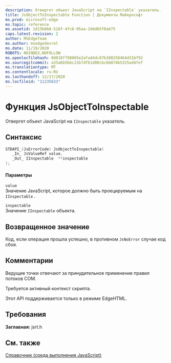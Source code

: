```yaml
---
description: Отвергет объект JavaScript на `IInspectable` указатель.
title: JsObjectToInspectable Function | Документы Майкрософт
ms.prod: microsoft-edge
ms.topic: reference
ms.assetid: 1d15b0b8-516f-4fc6-95aa-2ddd65f8ab75
caps.latest.revision: 2
author: MSEdgeTeam
ms.author: msedgedevrel
ms.date: 11/19/2020
ROBOTS: NOINDEX,NOFOLLOW
ms.openlocfilehash: 0d818f798805e2afad4dc87b308258464d31bf92
ms.sourcegitcommit: a35a6b5bbc21b7df61d08cbc6b074b5325ad4fef
ms.translationtype: MT
ms.contentlocale: ru-RU
ms.lasthandoff: 12/17/2020
ms.locfileid: "11235633"
---
```

# Функция JsObjectToInspectable

Отвергет объект JavaScript на `IInspectable` указатель.  
  
## Синтаксис  
  
```cpp  
STDAPI_(JsErrorCode) JsObjectToInspectable(  
   _In_ JsValueRef value,  
   _Out_ IInspectable  **inspectable  
);  
```  
  
#### Параметры  
 `value`  
 Значение JavaScript, которое должно быть проецируемым на `IInspectable` .  
  
 `inspectable`  
 Значение `IInspectable` объекта.  
  
## Возвращенное значение  
 Код, если операция прошла успешно, в противном `JsNoError` случае код сбоя.  
  
## Комментарии  
 Ведущие точки отвечают за принудительное применение правил потоков COM.  
  
 Требуется активный контекст скрипта.  
  
 Этот API поддерживается только в режиме EdgeHTML.  
  
## Требования  
 **Заглавная:** jsrt.h  
  
## См. также  
 [Справочник (среда выполнения JavaScript)](../chakra-hosting/reference-javascript-runtime.md)
